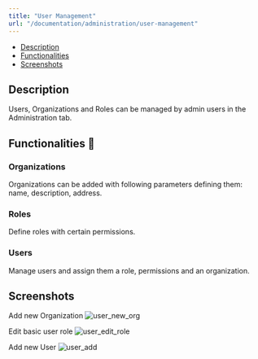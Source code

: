```yaml
---
title: "User Management"
url: "/documentation/administration/user-management"
---
```


* [Description](#description)
* [Functionalities](#functionalities)
* [Screenshots](#screenshots)


## Description
Users, Organizations and Roles can be managed by admin users in the Administration tab.

## Functionalities 👤

### Organizations
Organizations can be added with following parameters defining them: name, description, address.

### Roles
Define roles with certain permissions.

### Users 
Manage users and assign them a role, permissions and an organization.

## Screenshots
Add new Organization
![user_new_org](/documentation/organization_add.png)

Edit basic user role
![user_edit_role](/documentation/organization_edit_user_role.png)

Add new User
![user_add](/documentation/organization_add_new_user.png)
